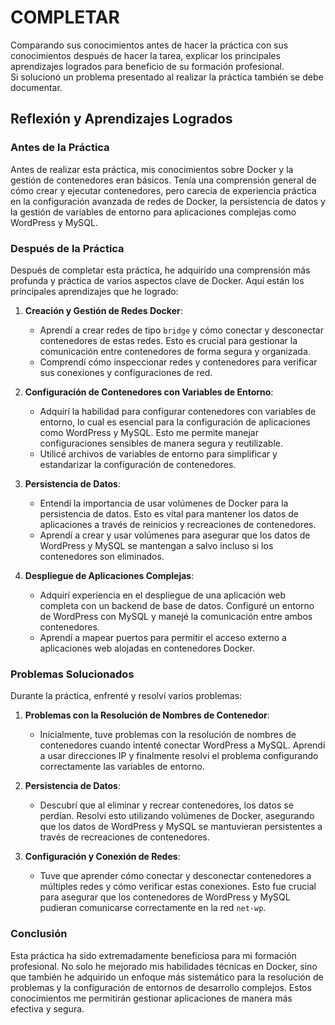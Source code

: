 # COMPLETAR  
Comparando sus conocimientos antes de hacer la práctica con sus conocimientos después de hacer la tarea, explicar los principales aprendizajes logrados para beneficio de su formación profesional.  
Si solucionó un problema presentado al realizar la práctica también se debe documentar.
## Reflexión y Aprendizajes Logrados

### Antes de la Práctica

Antes de realizar esta práctica, mis conocimientos sobre Docker y la gestión de contenedores eran básicos. Tenía una comprensión general de cómo crear y ejecutar contenedores, pero carecía de experiencia práctica en la configuración avanzada de redes de Docker, la persistencia de datos y la gestión de variables de entorno para aplicaciones complejas como WordPress y MySQL.

### Después de la Práctica

Después de completar esta práctica, he adquirido una comprensión más profunda y práctica de varios aspectos clave de Docker. Aquí están los principales aprendizajes que he logrado:

1. **Creación y Gestión de Redes Docker**:
   - Aprendí a crear redes de tipo `bridge` y cómo conectar y desconectar contenedores de estas redes. Esto es crucial para gestionar la comunicación entre contenedores de forma segura y organizada.
   - Comprendí cómo inspeccionar redes y contenedores para verificar sus conexiones y configuraciones de red.

2. **Configuración de Contenedores con Variables de Entorno**:
   - Adquirí la habilidad para configurar contenedores con variables de entorno, lo cual es esencial para la configuración de aplicaciones como WordPress y MySQL. Esto me permite manejar configuraciones sensibles de manera segura y reutilizable.
   - Utilicé archivos de variables de entorno para simplificar y estandarizar la configuración de contenedores.

3. **Persistencia de Datos**:
   - Entendí la importancia de usar volúmenes de Docker para la persistencia de datos. Esto es vital para mantener los datos de aplicaciones a través de reinicios y recreaciones de contenedores.
   - Aprendí a crear y usar volúmenes para asegurar que los datos de WordPress y MySQL se mantengan a salvo incluso si los contenedores son eliminados.

4. **Despliegue de Aplicaciones Complejas**:
   - Adquirí experiencia en el despliegue de una aplicación web completa con un backend de base de datos. Configuré un entorno de WordPress con MySQL y manejé la comunicación entre ambos contenedores.
   - Aprendí a mapear puertos para permitir el acceso externo a aplicaciones web alojadas en contenedores Docker.

### Problemas Solucionados

Durante la práctica, enfrenté y resolví varios problemas:

1. **Problemas con la Resolución de Nombres de Contenedor**:
   - Inicialmente, tuve problemas con la resolución de nombres de contenedores cuando intenté conectar WordPress a MySQL. Aprendí a usar direcciones IP y finalmente resolví el problema configurando correctamente las variables de entorno.

2. **Persistencia de Datos**:
   - Descubrí que al eliminar y recrear contenedores, los datos se perdían. Resolví esto utilizando volúmenes de Docker, asegurando que los datos de WordPress y MySQL se mantuvieran persistentes a través de recreaciones de contenedores.

3. **Configuración y Conexión de Redes**:
   - Tuve que aprender cómo conectar y desconectar contenedores a múltiples redes y cómo verificar estas conexiones. Esto fue crucial para asegurar que los contenedores de WordPress y MySQL pudieran comunicarse correctamente en la red `net-wp`.

### Conclusión

Esta práctica ha sido extremadamente beneficiosa para mi formación profesional. No solo he mejorado mis habilidades técnicas en Docker, sino que también he adquirido un enfoque más sistemático para la resolución de problemas y la configuración de entornos de desarrollo complejos. Estos conocimientos me permitirán gestionar aplicaciones de manera más efectiva y segura.
